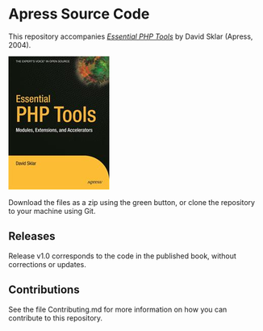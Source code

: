# Apress Source Code

This repository accompanies [*Essential PHP Tools*](http://www.apress.com/9781590592809) by David Sklar (Apress, 2004).

![Cover image](9781590592809.jpg)

Download the files as a zip using the green button, or clone the repository to your machine using Git.

## Releases

Release v1.0 corresponds to the code in the published book, without corrections or updates.

## Contributions

See the file Contributing.md for more information on how you can contribute to this repository.
